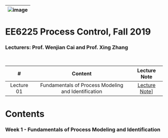 |![image](https://github.com/ldkong1205/MSc-Dissertation/blob/master/IMAGE/ntu_logo.png)|
|---|
# EE6225 Process Control, Fall 2019 </center>

### Lecturers: Prof. Wenjian Cai and Prof. Xing Zhang

<br>

|#|Content|Lecture Note
|:---:|:---:|:---:|
|Lecture 01|Fundamentals of Process Modeling and Identification|[Lecture Note](https://github.com/NTU-CCA/EE6225/blob/master/Lecture%20Notes/Chapter%201%20idntfundm.pdf)]

# Contents

### Week 1 - Fundamentals of Process Modeling and Identification
